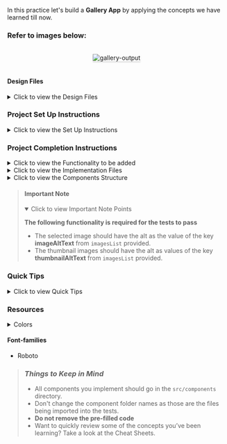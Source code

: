 In this practice let's build a **Gallery App** by applying the concepts we have learned till now.

### Refer to images below:

<br/>
<div style="text-align: center;">

<img src="https://assets.ccbp.in/frontend/content/react-js/gallery-output.gif" alt="gallery-output" style="max-width:70%;box-shadow:0 2.8px 2.2px rgba(0, 0, 0, 0.12)">

</div>

<br/>

#### Design Files

<details>
<summary>Click to view the Design Files</summary>

- [Extra Small (Size < 576px) and Small (Size >= 576px)](https://assets.ccbp.in/frontend/content/react-js/gallery-sm-output.png)
- [Medium (Size >= 768px), Large (Size >= 992px) and Extra Large (Size >= 1200px)](https://assets.ccbp.in/frontend/content/react-js/gallery-lg-output.png)

</details>

### Project Set Up Instructions

<details>
<summary>Click to view the Set Up Instructions</summary>

- Download dependencies by running `npm install`
- Start up the app using `npm start`

</details>

### Project Completion Instructions

<details>
<summary>Click to view the Functionality to be added</summary>

#### Add Functionality

The app must have the following functionalities

- When the user clicks on a thumbnail then the corresponding image should be displayed.
- The `Gallery` component consists of the `imagesList`. It consists of a list of image details objects with the following properties in each object

  | Key              | Data Type |
  | ---------------- | --------- |
  | id               | Number    |
  | imageUrl           | String    |
  | thumbnailUrl     | String    |
  | imageAltText     | String    |
  | thumbnailAltText | String    |

</details>

<details>
<summary>Click to view the Implementation Files</summary>

- Your task is to complete the implementation of
  - `src/components/Gallery/index.js`
  - `src/components/Gallery/index.css`
  - `src/components/ThumbnailItem/index.js`
  - `src/components/ThumbnailItem/index.css`

</details>

<details>
<summary>Click to view the Components Structure</summary>

#### Components Structure

<br/>
<div style="text-align: center;">
    <img src="https://assets.ccbp.in/frontend/content/react-js/gallery-app-component-breakdown-structure.png" alt="gallery-app-component-structure" style="max-width:100%;box-shadow:0 2.8px 2.2px rgba(0, 0, 0, 0.12)">
</div>
<br/>

</details>

> #### Important Note
>
> <details open>
> <summary>Click to view Important Note Points</summary>
>
> **The following functionality is required for the tests to pass**
>
> - The selected image should have the alt as the value of the key **imageAltText** from `imagesList` provided.
> - The thumbnail images should have the alt as values of the key **thumbnailAltText** from `imagesList` provided.
>
> </details>

### Quick Tips

<details>
<summary>Click to view Quick Tips</summary>

- You can use the CSS opacity property to set the degree to which content behind an element is hidden. It has a value in the range of 0 to 1 inclusive.

    ```
    opacity: 0.5;
    ```

</details>

### Resources

<details>
<summary>Colors</summary>

#### Colors

<div style="background-color: #1e293b; width: 150px; padding: 10px; color: white">Hex: #1e293b</div>
<div style="background-color: #ffffff; width: 150px; padding: 10px; color: black">Hex: #ffffff</div>
<div style="background-color: #64748b; width: 150px; padding: 10px; color: white">Hex: #64748b</div>

<br/>
</details>

#### Font-families

- Roboto

> ### _Things to Keep in Mind_
>
> - All components you implement should go in the `src/components` directory.
> - Don't change the component folder names as those are the files being
>   imported into the tests.
> - **Do not remove the pre-filled code**
> - Want to quickly review some of the concepts you’ve been learning? Take a
>   look at the Cheat Sheets.
